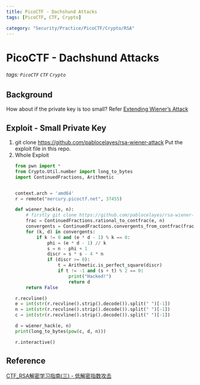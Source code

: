 ```yaml
---
title: PicoCTF - Dachshund Attacks
tags: [PicoCTF, CTF, Crypto]

category: "Security/Practice/PicoCTF/Crypto/RSA"
---
```


# PicoCTF - Dachshund Attacks
<!-- more -->
###### tags: `PicoCTF` `CTF` `Crypto`

## Background
How about if the private key is too small? Refer [Extending Wiener’s Attack ](https://ctf-wiki.org/crypto/asymmetric/rsa/d_attacks/rsa_extending_wiener/)

## Exploit - Small Private Key
1. git clone https://github.com/pablocelayes/rsa-wiener-attack
Put the exploit file in this repo.
2. Whole Exploit
    ```python
    from pwn import *
    from Crypto.Util.number import long_to_bytes
    import ContinuedFractions, Arithmetic


    context.arch = 'amd64'
    r = remote("mercury.picoctf.net", 37455)

    def wiener_hack(e, n):
        # firstly git clone https://github.com/pablocelayes/rsa-wiener-attack.git !
        frac = ContinuedFractions.rational_to_contfrac(e, n)
        convergents = ContinuedFractions.convergents_from_contfrac(frac)
        for (k, d) in convergents:
            if k != 0 and (e * d - 1) % k == 0:
                phi = (e * d - 1) // k
                s = n - phi + 1
                discr = s * s - 4 * n
                if (discr >= 0):
                    t = Arithmetic.is_perfect_square(discr)
                    if t != -1 and (s + t) % 2 == 0:
                        print("Hacked!")
                        return d
        return False

    r.recvline()
    e = int(str(r.recvline().strip().decode()).split(" ")[-1])
    n = int(str(r.recvline().strip().decode()).split(" ")[-1])
    c = int(str(r.recvline().strip().decode()).split(" ")[-1])

    d = wiener_hack(e, n)
    print(long_to_bytes(pow(c, d, n)))

    r.interactive()
    ```

## Reference
[CTF_RSA解密学习指南(三) - 低解密指数攻击](https://zhuanlan.zhihu.com/p/76228394)